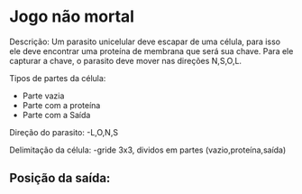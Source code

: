 # Jogo não mortal
Descrição: Um parasito unicelular deve escapar de uma célula, para isso ele deve encontrar uma proteína de membrana que será sua chave. Para ele capturar a chave, o parasito deve mover nas direções N,S,O,L.

Tipos de partes da célula:
- Parte vazia
- Parte com a proteína
- Parte com a Saída

Direção do parasito:
-L,O,N,S

Delimitação da célula:
-gride 3x3, dividos em partes (vazio,proteína,saída)

Posição da saída:
-
